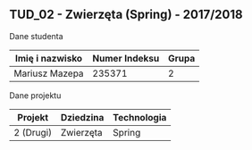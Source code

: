 ## TUD_02 - Zwierzęta (Spring) - 2017/2018 ##

Dane studenta

| Imię i nazwisko   | Numer Indeksu | Grupa |
|-------------------|---------------|-------|
| Mariusz Mazepa    | 235371        | 2     |

Dane projektu

| Projekt   | Dziedzina | Technologia |
|-----------|-----------|-------------|
| 2 (Drugi) | Zwierzęta | Spring      |
